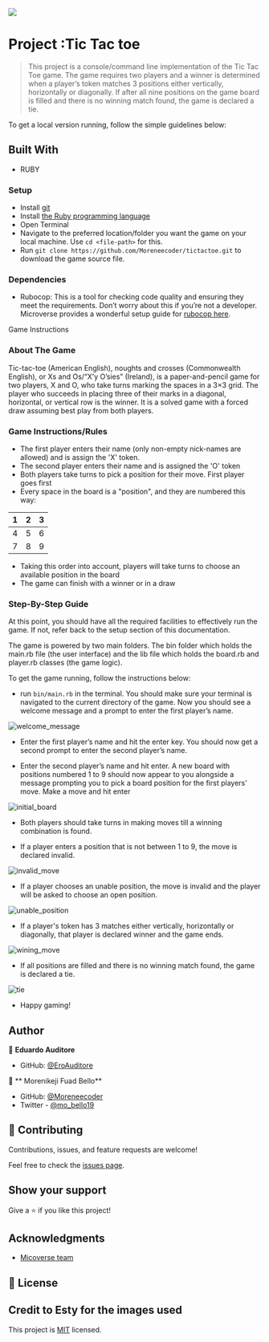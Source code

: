 ![](https://img.shields.io/badge/Microverse-blueviolet)

# Project :Tic Tac toe

> This project is a console/command line implementation of the Tic Tac Toe game. The game requires two players and a winner is determined when a player’s token matches 3 positions either vertically, horizontally or diagonally. If after all nine positions on the game board is filled and there is no winning match found, the game is declared a tie.

To get a local version running, follow the simple guidelines below:

## Built With

- RUBY

### Setup

- Install [git](https://git-scm.com/downloads)
- Install [the Ruby programming language](https://ruby-doc.org/downloads/)
- Open Terminal
- Navigate to the preferred location/folder you want the game on your local machine. Use `cd <file-path>` for this.
- Run `git clone https://github.com/Moreneecoder/tictactoe.git` to download the game source file.

### Dependencies

- Rubocop: This is a tool for checking code quality and ensuring they meet the requirements. Don’t worry about this if you’re not a developer. Microverse provides a wonderful setup guide for [rubocop here](https://github.com/microverseinc/linters-config/tree/master/ruby).

Game Instructions

### About The Game

Tic-tac-toe (American English), noughts and crosses (Commonwealth English), or Xs and Os/“X’y O’sies” (Ireland), is a paper-and-pencil game for two players, X and O, who take turns marking the spaces in a 3×3 grid. The player who succeeds in placing three of their marks in a diagonal, horizontal, or vertical row is the winner. It is a solved game with a forced draw assuming best play from both players.

### Game Instructions/Rules

* The first player enters their name (only non-empty nick-names are allowed) and is assign the 'X' token.
* The second player enters their name and is assigned the 'O' token
* Both players take turns to pick a position for their move. First player goes first
* Every space in the board is a "position", and they are numbered this way:

| 1 	| 2 	| 3 	|
|-	|-	|-	|
| 4 	| 5 	| 6 	|
| 7 	| 8 	| 9 	|

* Taking this order into account, players will take turns to choose an available position in the board
* The game can finish with a winner or in a draw


### Step-By-Step Guide

At this point, you should have all the required facilities to effectively run the game. If not, refer back to the setup section of this documentation.

The game is powered by two main folders. The bin folder which holds the main.rb file (the user interface) and the lib file which holds the board.rb and player.rb classes (the game logic).

To get the game running, follow the instructions below:

- run `bin/main.rb` in the terminal. You should make sure your terminal is navigated to the current directory of the game. Now you should see a welcome message and a prompt to enter the first player’s name.

![welcome_message](https://user-images.githubusercontent.com/60273425/109024510-77f0df80-7683-11eb-9fb8-a54f69de7155.PNG)

- Enter the first player’s name and hit the enter key. You should now get a second prompt to enter the second player’s name.

- Enter the second player’s name and hit enter. A new board with positions numbered 1 to 9 should now appear to you alongside a message prompting you to pick a board position for the first players’ move. Make a move and hit enter

![initial_board](https://user-images.githubusercontent.com/60273425/109024795-ba1a2100-7683-11eb-85c8-5bc2cec38081.PNG)

- Both players should take turns in making moves till a winning combination is found.

- If a player enters a position that is not between 1 to 9, the move is declared invalid.

![invalid_move](https://user-images.githubusercontent.com/60273425/109025810-b044ed80-7684-11eb-9aca-202845855f46.PNG)

- If a player chooses an unable position, the move is invalid and the player will be asked to choose an open position.

![unable_position](https://user-images.githubusercontent.com/60273425/109025989-de2a3200-7684-11eb-86a1-c8acb61b49e9.PNG)

- If a player's token has 3 matches either vertically, horizontally or diagonally, that player is declared winner and the game ends.

![wining_move](https://user-images.githubusercontent.com/60273425/109026186-15004800-7685-11eb-82c4-39c177f1a2f2.PNG)

- If all positions are filled and there is no winning match found, the game is declared a tie.

![tie](https://user-images.githubusercontent.com/60273425/109026833-ca330000-7685-11eb-9c97-e6d4f88ae66b.PNG)

- Happy gaming!

## Author

👤 **Eduardo Auditore**

- GitHub: [@EroAuditore](https://github.com/EroAuditore)

👤 ** Morenikeji Fuad Bello**

- GitHub: [@Moreneecoder](https://github.com/Moreneecoder)
- Twitter - [@mo_bello19](https://twitter.com/mo_bello19)

## 🤝 Contributing

Contributions, issues, and feature requests are welcome!

Feel free to check the [issues page](https://github.com/issues).

## Show your support

Give a ⭐️ if you like this project!

## Acknowledgments

- [Micoverse team](https://microverse.pathwright.com/library/fast-track-curriculum/69047/path/step/57421588/)

## 📝 License

## Credit to Esty for the images used

This project is [MIT](https://opensource.org/licenses/MIT) licensed.
